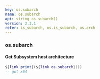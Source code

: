 ```yaml
---
key: os.subarch
name: os.subarch
api: string os.subarch()
version: 2.3.1
refer: is_subarch, os.is_subarch, os.arch
---
```


### os.subarch

#### Get Subsystem host architecture

```lua
${link print}(${link os.subarch}())
-- got x64
```
